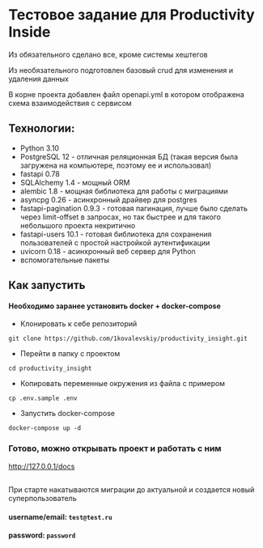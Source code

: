 # Тестовое задание для Productivity Inside

Из обязательного сделано все, кроме системы хештегов

Из необязательного подготовлен базовый crud для изменения и удаления данных

В корне проекта добавлен файл openapi.yml в котором отображена схема взаимодействия с сервисом

## Технологии:
- Python 3.10
- PostgreSQL 12 - отличная реляционная БД (такая версия была загружена на компьютере, поэтому ее и использовал)
- fastapi 0.78
- SQLAlchemy 1.4 - мощный ORM
- alembic 1.8 - мощная библиотека для работы с миграциями
- asyncpg 0.26 - асинхронный драйвер для postgres
- fastapi-pagination 0.9.3 - готовая пагинация, лучше было сделать через limit-offset в запросах, но так быстрее и 
  для такого небольшого проекта некритично
- fastapi-users 10.1 - готовая библиотека для сохранения пользователей с простой настройкой аутентификации 
- uvicorn 0.18 - асинхронный веб сервер для Python
- вспомогательные пакеты

## Как запустить
#### Необходимо заранее установить docker + docker-compose
- Клонировать к себе репозиторий
```
git clone https://github.com/1kovalevskiy/productivity_insight.git
```
- Перейти в папку с проектом
```
cd productivity_insight
```
- Копировать переменные окружения из файла с примером
```
cp .env.sample .env
```
- Запустить docker-compose
```
docker-compose up -d
```


### Готово, можно открывать проект и работать с ним
http://127.0.0.1/docs

##

При старте накатываются миграции до актуальной и создается новый суперпользователь
#### username/email: `test@test.ru`
#### password: `password`